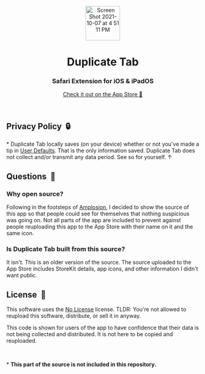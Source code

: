 <br>

<!-- Title -->
<div align="center">

<img width="90" alt="Screen Shot 2021-10-07 at 4 51 11 PM" src="https://user-images.githubusercontent.com/39813066/136472904-d5236be3-c5f4-46d7-a3d2-a19a1e3fb583.png">


# Duplicate Tab
  
### Safari Extension for iOS & iPadOS
  
[Check it out on the App Store 🔗](https://apps.apple.com/us/app/duplicate-tab/id1588020772)
  
</div>

<br>

## Privacy Policy  🔒
\* Duplicate Tab locally saves (on your device) whether or not you've made a tip in [User Defaults](https://developer.apple.com/documentation/foundation/userdefaults). That is the only information saved. Duplicate Tab does not collect and/or transmit any data period. See so for yourself. ↑

## Questions  💭
### Why open source?
Following in the footsteps of [Amplosion](https://github.com/christianselig/Amplosion), I decided to show the source of this app so that people could see for themselves that nothing suspicious was going on. Not all parts of the app are included to prevent against people reuploading this app to the App Store with their name on it and the same icon.

### Is Duplicate Tab built from this source?
It isn't. This is an older version of the source. The source uploaded to the App Store includes StoreKit details, app icons, and other information I didn't want public.

## License  🚫
This software uses the [No License](https://choosealicense.com/no-permission/) license. TLDR: You're not allowed to reupload this software, distribute, or sell it in anyway.

This code is shown for users of the app to have confidence that their data is not being collected and distributed. It is not here to be copied and reuploaded.

<br>

\* **This part of the source is not included in this repository.**
